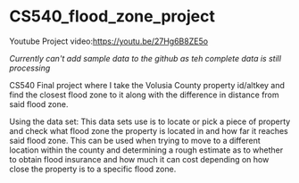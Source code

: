 # CS540_flood_zone_project
Youtube Project video:https://youtu.be/27Hg6B8ZE5o

*Currently can't add sample data to the github as teh complete data is still processing*

CS540 Final project where I take the Volusia County property id/altkey and find the closest flood zone to it along with the difference in distance from said flood zone.

Using the data set:
This data sets use is to locate or pick a piece of property and check what flood zone the property is located in and how far it reaches said flood zone. This can be used when trying to move to a different location within the county and determining a rough estimate as to whether to obtain flood insurance and how much it can cost depending on how close the property is to a specific flood zone.
